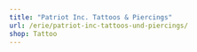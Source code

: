 ```yaml
---
title: "Patriot Inc. Tattoos & Piercings"
url: /erie/patriot-inc-tattoos-und-piercings/
shop: Tattoo
---
```

